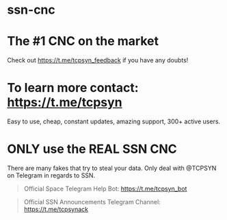 # ssn-cnc

# The #1 CNC on the market
Check out https://t.me/tcpsyn_feedback if you have any doubts!

# To learn more contact: https://t.me/tcpsyn
Easy to use, cheap, constant updates, amazing support, 300+ active users.

# ONLY use the REAL SSN CNC
There are many fakes that try to steal your data.
Only deal with @TCPSYN on Telegram in regards to SSN.

> Official Space Telegram Help Bot: https://t.me/tcpsyn_bot

> Official SSN Announcements Telegram Channel: https://t.me/tcpsynack
